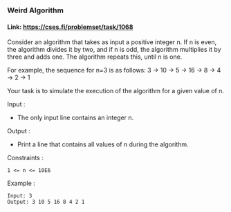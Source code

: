 ### Weird Algorithm

#### Link: https://cses.fi/problemset/task/1068

Consider an algorithm that takes as input a positive integer n. If n is even, the algorithm divides it by two,
and if n is odd, the algorithm multiplies it by three and adds one. The algorithm repeats this, until n is one.

For example, the sequence for n=3 is as follows: 3 -> 10 -> 5 -> 16 -> 8 -> 4 -> 2 -> 1

Your task is to simulate the execution of the algorithm for a given value of n.

Input :
  - The only input line contains an integer n.

Output :
  - Print a line that contains all values of n during the algorithm.

Constraints :
```
1 <= n <= 10E6
```

Example :
```
Input: 3
Output: 3 10 5 16 8 4 2 1
```
